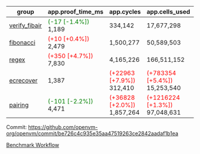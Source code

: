 | group | app.proof_time_ms | app.cycles | app.cells_used | leaf.proof_time_ms | leaf.cycles | leaf.cells_used |
| -- | -- | -- | -- | -- | -- | -- |
| [verify_fibair](https://github.com/openvm-org/openvm/blob/benchmark-results/benchmarks-pr/1642/verify_fibair-be726c4c935e35aa47519263ce2842aadaf1b1ea.md) |<span style='color: green'>(-17 [-1.4%])</span> 1,189 |  334,142 |  17,677,298 |- | - | - |
| [fibonacci](https://github.com/openvm-org/openvm/blob/benchmark-results/benchmarks-pr/1642/fibonacci-be726c4c935e35aa47519263ce2842aadaf1b1ea.md) |<span style='color: red'>(+10 [+0.4%])</span> 2,479 |  1,500,277 |  50,589,503 |- | - | - |
| [regex](https://github.com/openvm-org/openvm/blob/benchmark-results/benchmarks-pr/1642/regex-be726c4c935e35aa47519263ce2842aadaf1b1ea.md) |<span style='color: red'>(+350 [+4.7%])</span> 7,830 |  4,165,226 |  166,511,152 |- | - | - |
| [ecrecover](https://github.com/openvm-org/openvm/blob/benchmark-results/benchmarks-pr/1642/ecrecover-be726c4c935e35aa47519263ce2842aadaf1b1ea.md) | 1,387 | <span style='color: red'>(+22963 [+7.9%])</span> 312,410 | <span style='color: red'>(+783354 [+5.4%])</span> 15,253,540 |- | - | - |
| [pairing](https://github.com/openvm-org/openvm/blob/benchmark-results/benchmarks-pr/1642/pairing-be726c4c935e35aa47519263ce2842aadaf1b1ea.md) |<span style='color: green'>(-101 [-2.2%])</span> 4,471 | <span style='color: red'>(+36828 [+2.0%])</span> 1,857,264 | <span style='color: red'>(+1216224 [+1.3%])</span> 97,048,631 |- | - | - |


Commit: https://github.com/openvm-org/openvm/commit/be726c4c935e35aa47519263ce2842aadaf1b1ea

[Benchmark Workflow](https://github.com/openvm-org/openvm/actions/runs/15071708953)

